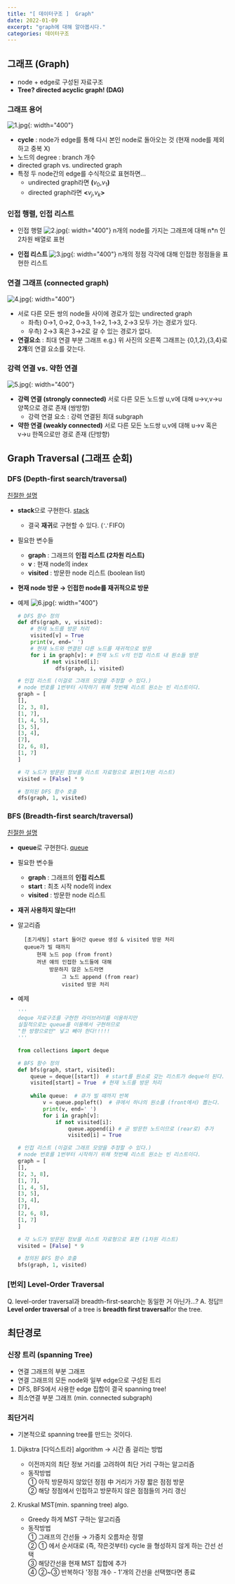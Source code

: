 ```yaml
---
title: "[ 데이터구조 ]  Graph"
date: 2022-01-09
excerpt: "graph에 대해 알아봅시다."
categories: 데이터구조
---
```


## 그래프 (Graph)
- node + edge로 구성된 자료구조
- **Tree? directed acyclic graph! (DAG)**

### 그래프 용어
![1.jpg](/assets/images/posts/data_structure/graph/1.jpg){: width="400"}

- **cycle** : node가 edge를 통해 다시 본인 node로 돌아오는 것 (현재 node를 제외하고 중복 X)
- 노드의 degree : branch 개수
- directed graph vs. undirected graph
- 특정 두 node간의 edge를 수식적으로 표현하면...
    - undirected graph라면 **(**$v_0$,$v_1$**)**
    - directed graph라면 **<**$v_j$,$v_k$**>**

### 인접 행렬, 인접 리스트

- 인접 행렬
    ![2.jpg](/assets/images/posts/data_structure/graph/2.jpg){: width="400"}
    n개의 node를 가지는 그래프에 대해 n*n 인 2차원 배열로 표현
    
- **인접 리스트**
    ![3.jpg](/assets/images/posts/data_structure/graph/3.jpg){: width="400"}
    n개의 정점 각각에 대해 인접한 정점들을 표현한 리스트
    

### 연결 그래프 (connected graph)
![4.jpg](/assets/images/posts/data_structure/graph/4.jpg){: width="400"}

- 서로 다른 모든 쌍의 node들 사이에 경로가 있는 undirected graph
    - 좌측) 0→1, 0→2, 0→3, 1→2, 1→3, 2→3 모두 가는 경로가 있다.
    - 우측) 2→3 혹은 3→2로 갈 수 있는 경로가 없다.
- **연결요소** : 최대 연결 부분 그래프
    e.g.) 위 사진의 오른쪽 그래프는 {0,1,2},{3,4}로 **2개**의 연결 요소를 갖는다.
    

### 강력 연결 vs. 약한 연결
![5.jpg](/assets/images/posts/data_structure/graph/5.jpg){: width="400"}

- **강력 연결 (strongly connected)**
    서로 다른 모든 노드쌍 u,v에 대해 u→v,v→u 양쪽으로 경로 존재 (쌍방향)
    - 강력 연결 요소 : 강력 연결된 최대 subgraph
- **약한 연결 (weakly connected)**
    서로 다른 모든 노드쌍 u,v에 대해 u→v 혹은 v→u 한쪽으로만 경로 존재 (단방향)
    




## Graph Traversal (그래프 순회)

### DFS (Depth-first search/traversal)

[친절한 설명](https://kingpodo.tistory.com/47)

- **stack**으로 구현한다. [stack](/데이터구조/stack&queue)
    - 결국 **재귀**로 구현할 수 있다. (∵FIFO)
- 필요한 변수들
    - **graph** : 그래프의 **인접 리스트 (2차원 리스트)**
    - **v** : 현재 node의 index
    - **visited** : 방문한 node 리스트 (boolean list)
- **현재 node 방문 → 인접한 node를 재귀적으로 방문**

- 예제
![6.jpg](/assets/images/posts/data_structure/graph/6.jpg){: width="400"}

    ```python
    # DFS 함수 정의
    def dfs(graph, v, visited):
        # 현재 노드를 방문 처리
        visited[v] = True
        print(v, end=' ')
        # 현재 노드와 연결된 다른 노드를 재귀적으로 방문
        for i in graph[v]: # 현재 노드 v의 인접 리스트 내 원소들 방문
            if not visited[i]:
                dfs(graph, i, visited)

    # 인접 리스트 (이걸로 그래프 모양을 추정할 수 있다.)
    # node 번호를 1번부터 시작하기 위해 첫번째 리스트 원소는 빈 리스트이다.
    graph = [
    [],
    [2, 3, 8],
    [1, 7],
    [1, 4, 5],
    [3, 5],
    [3, 4],
    [7],
    [2, 6, 8],
    [1, 7]
    ]

    # 각 노드가 방문된 정보를 리스트 자료형으로 표현(1차원 리스트)
    visited = [False] * 9

    # 정의된 DFS 함수 호출
    dfs(graph, 1, visited)
    ```




### BFS (Breadth-first search/traversal)

[친절한 설명](https://kingpodo.tistory.com/48?category=805745)

- **queue**로 구현한다. [queue](/데이터구조/stack&queue)
- 필요한 변수들
    - **graph** : 그래프의 **인접 리스트**
    - **start** : 최초 시작 node의 index
    - **visited** : 방문한 node 리스트
- **재귀 사용하지 않는다!!**
- 알고리즘

    <aside>

        [초기세팅] start 들어간 queue 생성 & visited 방문 처리
        queue가 빌 때까지
            현재 노드 pop (from front)
            꺼낸 얘의 인접한 노드들에 대해
                방문하지 않은 노드라면
                    그 노드 append (from rear)
                    visited 방문 처리
            
    </aside>

- 예제

    ```python
    '''
    deque 자료구조를 구현한 라이브러리를 이용하지만 
    실질적으로는 queue를 이용해서 구현하므로
    "한 방향으로만" 넣고 빼야 한다!!!!!
    '''

    from collections import deque

    # BFS 함수 정의
    def bfs(graph, start, visited):
        queue = deque([start])  # start를 원소로 갖는 리스트가 deque이 된다.
        visited[start] = True  # 현재 노드를 방문 처리
        
        while queue:  # 큐가 빌 때까지 반복
            v = queue.popleft()  # 큐에서 하나의 원소를 (front에서) 뽑는다.
            print(v, end=' ')
            for i in graph[v]:
                if not visited[i]:
                    queue.append(i) # 곧 방문한 노드이므로 (rear로) 추가
                    visited[i] = True

    # 인접 리스트 (이걸로 그래프 모양을 추정할 수 있다.)
    # node 번호를 1번부터 시작하기 위해 첫번째 리스트 원소는 빈 리스트이다.
    graph = [
    [],
    [2, 3, 8],
    [1, 7],
    [1, 4, 5],
    [3, 5],
    [3, 4],
    [7],
    [2, 6, 8],
    [1, 7]
    ]

    # 각 노드가 방문된 정보를 리스트 자료형으로 표현 (1차원 리스트)
    visited = [False] * 9

    # 정의된 BFS 함수 호출
    bfs(graph, 1, visited)
    ```





### [번외] Level-Order Traversal

Q. level-order traversal과 breadth-first-search는 동일한 거 아닌가...?
A. 정답!! **Level order traversal** of a tree is **breadth first traversal**for the tree.



## 최단경로

### 신장 트리 (spanning Tree)
- 연결 그래프의 부분 그래프
- 연결 그래프의 모든 node와 일부 edge으로 구성된 트리
- DFS, BFS에서 사용한 edge 집합이 결국 spanning tree!
- 최소연결 부분 그래프 (min. connected subgraph)

### 최단거리
- 기본적으로 spanning tree를 만드는 것이다.
1. Dijkstra [다익스트라] algorithm → 시간 좀 걸리는 방법 
    - 이전까지의 최단 정보 거리를 고려하여 최단 거리 구하는 알고리즘
    - 동작방법  
        ① 아직 방문하지 않았던 정점 中 거리가 가장 짧은 점점 방문   
        ② 해당 정점에서 인접하고 방문하지 않은 점점들의 거리 갱신 
        
2. Kruskal MST(min. spanning tree) algo. 
    - Greedy 하게 MST 구하는 알고리즘
    - 동작방법  
        ① 그래프의 간선들 → 가중치 오름차순 정렬  
        ② ① 에서 순서대로 (즉, 작은것부터) cycle 을 형성하지 않게 하는 간선 선택  
        ③ 해당간선을 현재 MST 집합에 추가  
        ④ ②~③ 반복하다 '정점 개수 - 1'개의 간선을 선택했다면 종료